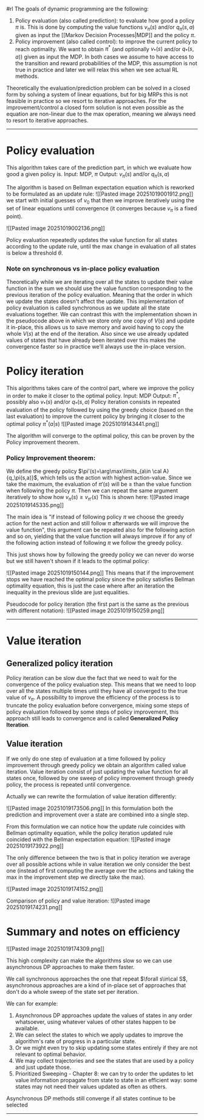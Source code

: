 #rl
The goals of dynamic programming are the following:
1. Policy evaluation (also called prediction): to evaluate how good a policy $\pi$ is. This is done by computing the value functions $v_\pi(s)$ and/or $q_\pi(s,a)$ given as input the [[Markov Decision Processes|MDP]] and the policy $\pi$.
2. Policy improvement (also called control): to improve the current policy to reach optimality. We want to obtain $\pi^*$ (and optionally $v_*(s)$ and/or $q_*(s,a)$) given as input the MDP.
In both cases we assume to have access to the transition and reward probabilities of the MDP, this assumption is not true in practice and later we will relax this when we see actual RL methods.

Theoretically the evaluation/prediction problem can be solved in a closed form by solving a system of linear equations, but for big MRPs this is not feasible in practice so we resort to iterative approaches.
For the improvement/control a closed form solution is not even possible as the equation are non-linear due to the max operation, meaning we always need to resort to iterative approaches.

---
# Policy evaluation 
This algorithm takes care of the prediction part, in which we evaluate how good a given policy is.
Input: MDP, $\pi$
Output: $v_\pi(s)$ and/or $q_\pi(s,a)$

The algorithm is based on Bellman expectation equation which is reworked to be formulated as an update rule:
![[Pasted image 20251019001912.png]]
we start with initial guesses of $v_0$ that then we improve iteratively using the set of linear equations until convergence (it converges because $v_\pi$ is a fixed point). 

![[Pasted image 20251019002136.png]]

Policy evaluation repeatedly updates the value function for all states according to the update rule, until the max change in evaluation of all states is below a threshold $\theta$.

### Note on synchronous vs in-place policy evaluation
Theoretically while we are iterating over all the states to update their value function in the sum we should use the value function corresponding to the previous iteration of the policy evaluation.
Meaning that the order in which we update the states doesn't affect the update.
This implementation of policy evaluation is called synchronous as we update all the state evaluations together.
We can contrast this  with the implementation shown in the pseudocode above in which we store only one copy of $V(s)$ and update it in-place, this allows us to save memory and avoid having to copy the whole $V(s)$ at the end of the iteration.
Also since we use already updated values of states that have already been iterated over this makes the convergence faster so in practice we'll always use the in-place version.

# Policy iteration
This algorithms takes care of the control part, where we improve the policy in order to make it closer to the optimal policy.
Input: MDP
Output: $\pi^*$, possibly also $v_*(s)$ and/or $q_*(s,a)$
Policy iteration consists in repeated evaluation of the policy followed by using the greedy choice (based on the last evaluation) to improve the current policy by bringing it closer to the optimal policy $\pi^*(a|s)$
![[Pasted image 20251019143441.png]]

The algorithm will converge to the optimal policy, this can be proven by the Policy improvement theorem.

### Policy Improvement theorem:
We define the greedy policy $\pi'(s)=\arg\max\limits_{a\in \cal A}{q_\pi(s,a)}$, which tells us the action with highest action-value.
Since we take the maximum, the evaluation of $\pi'(s)$ will be $\ge$ than the value function when following the policy $\pi$.
Then we can repeat the same argument iteratively to show how $v_\pi(s)\ge v_{\pi'}(s)$
This is shown here:
![[Pasted image 20251019145335.png]]

The main idea is "if instead of following policy $\pi$ we choose the greedy action for the next action and still follow $\pi$ afterwards we will improve the value function", this argument can be repeated also for the following action and so on, yielding that the value function will always improve if for any of the following action instead of following $\pi$ we follow the greedy policy.

This just shows how by following the greedy policy we can never do worse but we still haven't shown if it leads to the optimal policy:

![[Pasted image 20251019150144.png]]
This means that if the improvement stops we have reached the optimal policy since the policy satisfies Bellman optimality equation, this is just the case where after an iteration the inequality in the previous slide are just equalities.

Pseudocode for policy iteration (the first part is the same as the previous with different notation):
![[Pasted image 20251019150259.png]]

---

# Value iteration

## Generalized policy iteration
Policy iteration can be slow due the fact that we need to wait for the convergence of the policy evaluation step. This means that we need to loop over all the states multiple times until they have all converged to the true value of $v_\pi$.
A possibility to improve the efficiency of the process is to truncate the policy evaluation before convergence, mixing some steps of policy evaluation followed by some steps of policy improvement, this approach still leads to convergence and is called **Generalized Policy Iteration**.

## Value iteration
If we only do one step of evaluation at a time followed by policy improvement through greedy policy we obtain an algorithm called value iteration.
Value iteration consist of just updating the value function for all states once, followed by one sweep of policy improvement through greedy policy, the process is repeated until convergence.

Actually we can rewrite the formulation of value iteration differently:

![[Pasted image 20251019173506.png]]
In this formulation both the prediction and improvement over a state are combined into a single step.

From this formulation we can notice how the update rule coincides with Bellman optimality equation, while the policy iteration updated rule coincided with the Bellman expectation equation:
![[Pasted image 20251019173922.png]]

The only difference between the two is that in policy iteration we average over all possible actions while in value iteration we only consider the best one (instead of first computing the average over the actions and taking the max in the improvement step we directly take the max).

![[Pasted image 20251019174152.png]]

Comparison of policy and value iteration:
![[Pasted image 20251019174231.png]]

# Summary and notes on efficiency

![[Pasted image 20251019174309.png]]

This high complexity can make the algorithms slow so we can use asynchronous DP approaches to make them faster.

We call synchronous approaches the one that repeat $\forall s\in\cal S$, asynchronous approaches are a kind of in-place set of approaches that don't do a whole sweep of the state set per iteration.

We can for example: 
1. Asynchronous DP approaches update the values of states in any order whatsoever, using whatever values of other states happen to be available.
2. ﻿﻿﻿We can select the states to which we apply updates to improve the algorithm's rate of progress in a particular state.
3. ﻿﻿﻿Or we might even try to skip updating some states entirely if they are not relevant to optimal behavior.
4. ﻿We may collect trajectories and see the states that are used by a policy and just update those.
5. ﻿﻿﻿Prioritized Sweeping - Chapter 8: we can try to order the updates to let value information propagate from state to state in an efficient way: some states may not need their values updated as often as others.

﻿﻿Asynchronous DP methods still converge if all states continue to be selected

---
